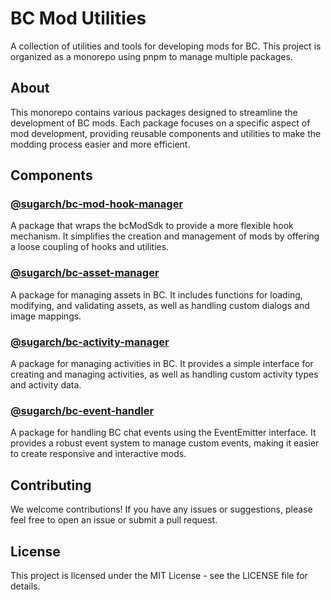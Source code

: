 # BC Mod Utilities

A collection of utilities and tools for developing mods for BC. This project is organized as a monorepo using pnpm to manage multiple packages.

## About

This monorepo contains various packages designed to streamline the development of BC mods. Each package focuses on a specific aspect of mod development, providing reusable components and utilities to make the modding process easier and more efficient.

## Components

### [@sugarch/bc-mod-hook-manager](packages/mod-hook-manager)
A package that wraps the bcModSdk to provide a more flexible hook mechanism. It simplifies the creation and management of mods by offering a loose coupling of hooks and utilities.

### [@sugarch/bc-asset-manager](packages/asset-manager)
A package for managing assets in BC. It includes functions for loading, modifying, and validating assets, as well as handling custom dialogs and image mappings.

### [@sugarch/bc-activity-manager](packages/activity-manager)
A package for managing activities in BC. It provides a simple interface for creating and managing activities, as well as handling custom activity types and activity data.

### [@sugarch/bc-event-handler](packages/event-handler)
A package for handling BC chat events using the EventEmitter interface. It provides a robust event system to manage custom events, making it easier to create responsive and interactive mods.

## Contributing
We welcome contributions! If you have any issues or suggestions, please feel free to open an issue or submit a pull request.

## License
This project is licensed under the MIT License - see the LICENSE file for details.